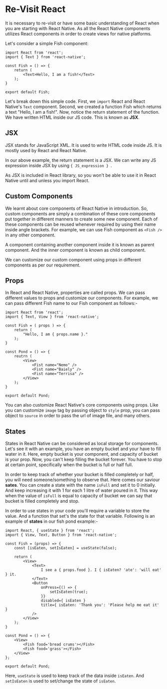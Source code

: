 # Re-Visit React

It is necessary to re-visit or have some basic understanding of React when you are starting with React Native. As all the React Native components utilizes React components in order to create views for native platforms.

Let's consider a simple Fish component:

```
import React from 'react';
import { Text } from 'react-native';

const Fish = () => {
    return (
        <Text>Hello, I am a fish!</Text>
    );
}

export default Fish;
```

Let's break down this simple code. First, we ``` import ``` React and React Native's ```Text``` component. Second, we created a function Fish which returns a text "Hello, I am a fish!". Now, notice the return statement of the function. We have written HTML inside our JS code. This is known as **JSX**.

## JSX

JSX stands for JavaScript XML. It is used to write HTML code inside JS. It is mostly used by React and React Native. 

In our above example, the return statement is a JSX. We can write any JS expression inside JSX by using ```{ JS_expression } ```.

As JSX is included in React library, so you won't be able to use it in React Native until and unless you import React.

## Custom Components

We learnt about core components of React Native in introduction. So, custom components are simply a combination of these core components put together in different manners to create some new component. Each of these components can be reused whenever required by using their name inside angle brackets. For example, we can use Fish component as ```<Fish />``` in any other component. 

A component containing another component inside it is known as parent component. And the inner component is known as child component.

We can customize our custom component using props in different components as per our requirement.

## Props

In React and React Native, properties are called props. We can pass different values to props and customize our components. For example, we can pass different Fish name to our Fish component as follows:-

```
import React from 'react';
import { Text, View } from 'react-native';

const Fish = ( props ) => {
    return (
        "Hello, I am { props.name }."
    );
}

const Pond = () => {
    reutrn (
        <View>
            <Fist name="Nemo" />
            <Fist name="Baiely" />
            <Fist name="Terrisa" />
        </View>
    );
}

export default Pond;
```

You can also customize React Native's core components using props. Like you can customize ```image``` tag by passing object to ```style``` prop, you can pass object to ```source``` in order to pass the url of image file, and many others.

## States

States in React Native can be considered as local storage for components. Let's see it with an example, you have an empty bucket and your have to fill water in it. Here, empty bucket is your component, and capacity of bucket is your prop. Now, you can't keep filling the bucket forever. You have to stop at certain point, specifically when the bucket is full or half full.

In order to keep track of whether your bucket is filled completely or half, you will need someone/something to observe that. Here comes our saviour **sates**. You can create a state with the name ```isFull``` and set it to 0 initially. And keep increasing it with 1 for each 1 litre of water poured in it. This way when the value of ```isFull``` is equal to capacity of bucket we can say that bucket is filled completely and stop.

In order to use states in your code you'll require a variable to store the value. And a function that set's the state for that variable. Following is an example of **states** in our fish pond example:-

```
import React, { useState } from 'react';
import { View, Text, Button } from 'react-native';

const Fish = (props) => {
    const [isEaten, setIsEaten] = useState(false);

    return (
        <View>
            <Text>
                I see a { props.food }. I { isEaten? 'ate': 'will eat' } it.
            </Text>
            <Button
                onPress={() => {
                    setIsEaten(true);
                }}
                disabled={ isEaten }
                title={ isEaten: 'Thank you': 'Please help me eat it' }
            />
        </View>
    );
}

const Pond = () => {
    <View>
        <Fish food='bread crums'></Fish>
        <Fish food='grass'></Fish>
    </View>
};

export default Pond;
```

Here, ```useState``` is used to keep track of the data inside ```isEaten```. And ```setIsEaten``` is used to set/change the state of ```isEaten```.